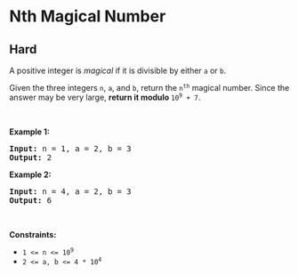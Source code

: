 
<h1>Nth Magical Number</h1>
<h2>Hard</h2>
<p>A positive integer is <em>magical</em> if it is divisible by either <code>a</code> or <code>b</code>.</p>

<p>Given the three integers <code>n</code>, <code>a</code>, and <code>b</code>, return the <code>n<sup>th</sup></code> magical number. Since the answer may be very large, <strong>return it modulo </strong><code>10<sup>9</sup> + 7</code>.</p>

<p>&nbsp;</p>
<p><strong class="example">Example 1:</strong></p>

<pre>
<strong>Input:</strong> n = 1, a = 2, b = 3
<strong>Output:</strong> 2
</pre>

<p><strong class="example">Example 2:</strong></p>

<pre>
<strong>Input:</strong> n = 4, a = 2, b = 3
<strong>Output:</strong> 6
</pre>

<p>&nbsp;</p>
<p><strong>Constraints:</strong></p>

<ul>
	<li><code>1 &lt;= n &lt;= 10<sup>9</sup></code></li>
	<li><code>2 &lt;= a, b &lt;= 4 * 10<sup>4</sup></code></li>
</ul>

        